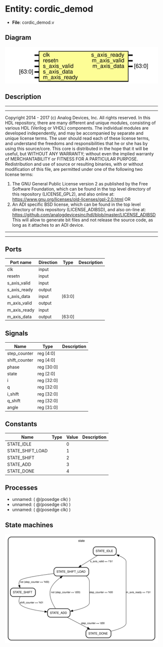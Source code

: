 # Entity: cordic_demod

- **File**: cordic_demod.v
## Diagram

![Diagram](cordic_demod.svg "Diagram")
## Description

***************************************************************************
 ***************************************************************************
 Copyright 2014 - 2017 (c) Analog Devices, Inc. All rights reserved.
 In this HDL repository, there are many different and unique modules, consisting
 of various HDL (Verilog or VHDL) components. The individual modules are
 developed independently, and may be accompanied by separate and unique license
 terms.
 The user should read each of these license terms, and understand the
 freedoms and responsibilities that he or she has by using this source/core.
 This core is distributed in the hope that it will be useful, but WITHOUT ANY
 WARRANTY; without even the implied warranty of MERCHANTABILITY or FITNESS FOR
 A PARTICULAR PURPOSE.
 Redistribution and use of source or resulting binaries, with or without modification
 of this file, are permitted under one of the following two license terms:
   1. The GNU General Public License version 2 as published by the
      Free Software Foundation, which can be found in the top level directory
      of this repository (LICENSE_GPL2), and also online at:
      <https://www.gnu.org/licenses/old-licenses/gpl-2.0.html>
 OR
   2. An ADI specific BSD license, which can be found in the top level directory
      of this repository (LICENSE_ADIBSD), and also on-line at:
      https://github.com/analogdevicesinc/hdl/blob/master/LICENSE_ADIBSD
      This will allow to generate bit files and not release the source code,
      as long as it attaches to an ADI device.
 ***************************************************************************
 ***************************************************************************
 
## Ports

| Port name    | Direction | Type   | Description |
| ------------ | --------- | ------ | ----------- |
| clk          | input     |        |             |
| resetn       | input     |        |             |
| s_axis_valid | input     |        |             |
| s_axis_ready | output    |        |             |
| s_axis_data  | input     | [63:0] |             |
| m_axis_valid | output    |        |             |
| m_axis_ready | input     |        |             |
| m_axis_data  | output    | [63:0] |             |
## Signals

| Name          | Type       | Description |
| ------------- | ---------- | ----------- |
| step_counter  | reg [4:0]  |             |
| shift_counter | reg [4:0]  |             |
| phase         | reg [30:0] |             |
| state         | reg [2:0]  |             |
| i             | reg [32:0] |             |
| q             | reg [32:0] |             |
| i_shift       | reg [32:0] |             |
| q_shift       | reg [32:0] |             |
| angle         | reg [31:0] |             |
## Constants

| Name             | Type | Value | Description |
| ---------------- | ---- | ----- | ----------- |
| STATE_IDLE       |      | 0     |             |
| STATE_SHIFT_LOAD |      | 1     |             |
| STATE_SHIFT      |      | 2     |             |
| STATE_ADD        |      | 3     |             |
| STATE_DONE       |      | 4     |             |
## Processes
- unnamed: ( @(posedge clk) )
- unnamed: ( @(posedge clk) )
- unnamed: ( @(posedge clk) )
## State machines

![Diagram_state_machine_0]( stm_cordic_demod_00.svg "Diagram")